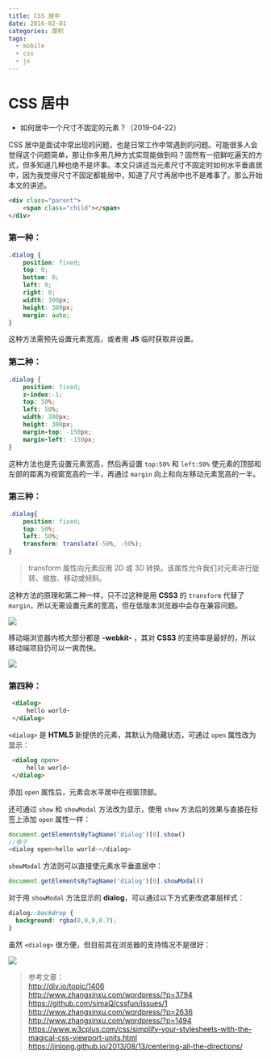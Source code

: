```yaml
---
title: CSS 居中
date: 2016-02-01
categories: 厚积
tags:
  - mobile
  - css
  - js
---
```

# CSS 居中
- 如何居中一个尺寸不固定的元素？（2019-04-22）

CSS 居中是面试中常出现的问题，也是日常工作中常遇到的问题。可能很多人会觉得这个问题简单，那让你多用几种方式实现能做到吗？固然有一招鲜吃遍天的方式，但多知道几种也绝不是坏事。本文只讲述当元素尺寸不固定时如何水平垂直居中，因为我觉得尺寸不固定都能居中，知道了尺寸再居中也不是难事了。那么开始本文的讲述。

```html
<div class="parent">
    <span class="child"></span>
</div>
```
<template>
    <div class="parent" style="width:400px;height:200px;border:2px solid #000">
      <span class="child" style="background-color:#ccc;"></span>
    </div>
</template>

### 第一种：
```css
.dialog {
    position: fixed;
    top: 0;
    bottom: 0;
    left: 0;
    right: 0;
    width: 300px;
    height: 300px;
    margin: auto;
}
```
这种方法需预先设置元素宽高，或者用 **JS** 临时获取并设置。

### 第二种：
```css
.dialog {
    position: fixed;
    z-index:-1;
    top: 50%;
    left: 50%;
    width: 300px;
    height: 300px;
    margin-top: -150px;
    margin-left: -150px;  
}
```
这种方法也是先设置元素宽高，然后再设置 ``top:50%`` 和 ``left:50%`` 使元素的顶部和左部的距离为视窗宽高的一半，再通过 `margin` 向上和向左移动元素宽高的一半。

### 第三种：
```css
.dialog{
    position: fixed;   
    top: 50%;   
    left: 50%;   
    transform: translate(-50%, -50%);
}
```
>transform 属性向元素应用 2D 或 3D 转换。该属性允许我们对元素进行旋转、缩放、移动或倾斜。

这种方法的原理和第二种一样，只不过这种是用 **CSS3** 的 `transform` 代替了 `margin`，所以无需设置元素的宽高，但在低版本浏览器中会存在兼容问题。

![](http://7xopm5.com1.z0.glb.clouddn.com/2016/01/06/141431c12c74df8848aaf28b4db7b15c.jpg)

移动端浏览器内核大部分都是 **-webkit-** ，其对 **CSS3** 的支持率是最好的，所以移动端项目仍可以一爽而快。

![](http://7xopm5.com1.z0.glb.clouddn.com/2016/01/06/cf188f84fbb1b389e01c256cda101d2b.png)


### 第四种：
```html
 <dialog>
     hello world~
 </dialog>
```
`<dialog>` 是 **HTML5** 新提供的元素，其默认为隐藏状态，可通过 ``open`` 属性改为显示：
```html
 <dialog open>
     hello world~
 </dialog>
```
添加 ``open`` 属性后，元素会水平居中在视窗顶部。

还可通过 ``show`` 和 ``showModal`` 方法改为显示，使用 ``show`` 方法后的效果与直接在标签上添加 `open` 属性一样：
```javascript
document.getElementsByTagName('dialog')[0].show()
//等于
<dialog open>hello world~</dialog>
```
``showModal`` 方法则可以直接使元素水平垂直居中：
```javascript
document.getElementsByTagName('dialog')[0].showModal()
```
对于用 ``showModal`` 方法显示的 **dialog**，可以通过以下方式更改遮罩层样式：
```css
dialog::backdrop {
  background: rgba(0,0,0,0.7);
}
```

虽然 `<dialog>` 很方便，但目前其在浏览器的支持情况不是很好：

![](http://7xopm5.com1.z0.glb.clouddn.com/2016/01/06/b039772efa3fe1db32f24e1f19567c72.png)

>参考文章：      
http://div.io/topic/1406        
http://www.zhangxinxu.com/wordpress/?p=3794       
https://github.com/simaQ/cssfun/issues/1
http://www.zhangxinxu.com/wordpress/?p=2636
http://www.zhangxinxu.com/wordpress/?p=1494
https://www.w3cplus.com/css/simplify-your-stylesheets-with-the-magical-css-viewport-units.html
https://jinlong.github.io/2013/08/13/centering-all-the-directions/



